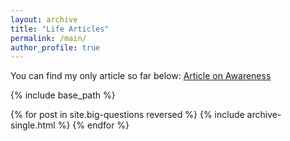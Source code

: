 ```yaml
---
layout: archive
title: "Life Articles"
permalink: /main/
author_profile: true
---
```


You can find my only article so far below:
[Article on Awareness](https://palombo.life/main/awareness)

{% include base_path %}

{% for post in site.big-questions reversed %}
  {% include archive-single.html %}
{% endfor %}
